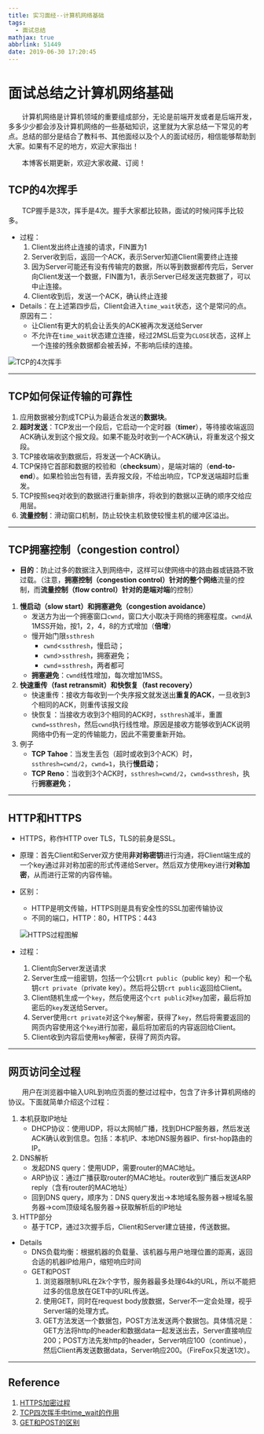 ```yaml
---
title: 实习面经--计算机网络基础
tags:
  - 面试总结
mathjax: true
abbrlink: 51449
date: 2019-06-30 17:20:45
---
```


# 面试总结之计算机网络基础

&emsp;&emsp;计算机网络是计算机领域的重要组成部分，无论是前端开发或者是后端开发，多多少少都会涉及计算机网络的一些基础知识，这里就为大家总结一下常见的考点。总结的部分是结合了教科书、其他面经以及个人的面试经历，相信能够帮助到大家。如果有不足的地方，欢迎大家指出！

&emsp;&emsp;本博客长期更新，欢迎大家收藏、订阅！

<!-- more -->

## TCP的4次挥手

&emsp;&emsp;TCP握手是3次，挥手是4次。握手大家都比较熟，面试的时候问挥手比较多。

+ 过程：
  1. Client发出终止连接的请求，FIN置为1
  2. Server收到后，返回一个ACK，表示Server知道Client需要终止连接
  3. 因为Server可能还有没有传输完的数据，所以等到数据都传完后，Server向Client发送一个数据，FIN置为1，表示Server已经发送完数据了，可以中止连接。
  4. Client收到后，发送一个ACK，确认终止连接
+ Details：在上述第四步后，Client会进入`time_wait`状态，这个是常问的点。原因有二：
  + 让Client有更大的机会让丢失的ACK被再次发送给Server
  + 不允许在`time_wait`状态建立连接，经过2MSL后变为`CLOSE`状态，这样上一个连接的残余数据都会被丢掉，不影响后续的连接。

![TCP的4次挥手](/images/tcp_shakehand.png)

---

## TCP如何保证传输的可靠性

1. 应用数据被分割成TCP认为最适合发送的**数据块**。
2. **超时发送**：TCP发出一个段后，它启动一个定时器（**timer**），等待接收端返回ACK确认发到这个报文段。如果不能及时收到一个ACK确认，将重发这个报文段。
3. TCP接收端收到数据后，将发送一个ACK确认。
4. TCP保持它首部和数据的校验和（**checksum**），是端对端的（**end-to-end**）。如果检验出包有错，丢弃报文段，不给出响应，TCP发送端超时后重发。
5. TCP按照seq对收到的数据进行重新排序，将收到的数据以正确的顺序交给应用层。
6. **流量控制**：滑动窗口机制，防止较快主机致使较慢主机的缓冲区溢出。

---

## TCP拥塞控制（congestion control）

+ **目的**：防止过多的数据注入到网络中，这样可以使网络中的路由器或链路不致过载。（注意，**拥塞控制（congestion control）**针对的**整个网络**流量的控制，而**流量控制（flow control）**针对的是**端对端**的控制）

1. **慢启动（slow start）**和**拥塞避免（congestion avoidance）**
   + 发送方为出一个拥塞窗口`cwnd`，窗口大小取决于网络的拥塞程度。`cwnd`从1MSS开始，按1，2，4，8的方式增加（**倍增**）
   + 慢开始门限`ssthresh`
     - `cwnd`$\lt$`ssthresh`，慢启动；
     - `cwnd`$\gt$`ssthresh`，拥塞避免；
     - `cwnd`=`ssthresh`，两者都可
   + **拥塞避免**：`cwnd`线性增加，每次增加1MSS。
2. **快速重传（fast retransmit）**和**快恢复（fast recovery）**
   + 快速重传：接收方每收到一个失序报文就发送出**重复的ACK**，一旦收到3个相同的ACK，则重传该报文段
   + 快恢复：当接收方收到3个相同的ACK时，`ssthresh`减半，重置`cwnd=ssthresh`，然后`cwnd`执行线性增。原因是接收方能够收到ACK说明网络中仍有一定的传输能力，因此不需要重新开始。
3. 例子
   + **TCP Tahoe**：当发生丢包（超时或收到3个ACK）时，`ssthresh=cwnd/2`，`cwnd=1`，执行**慢启动**；
   + **TCP Reno**：当收到3个ACK时，`ssthresh=cwnd/2`，`cwnd=ssthresh`，执行**拥塞避免**；

---

## HTTP和HTTPS

+ HTTPS，称作HTTP over TLS，TLS的前身是SSL。

+ 原理：首先Client和Server双方使用**非对称密钥**进行沟通，将Client端生成的一个key通过非对称加密的形式传递给Server。然后双方使用key进行**对称加密**，从而进行正常的内容传输。

+ 区别：

  + HTTP是明文传输，HTTPS则是具有安全性的SSL加密传输协议
  + 不同的端口，HTTP：80，HTTPS：443

  ![HTTPS过程图解](/images/https.png)

+ 过程：

  1. Client向Server发送请求
  2. Server生成一组密钥，包括一个公钥`crt public`（public key）和一个私钥`crt private`（private key）。然后将公钥`crt public`返回给Client。
  3. Client随机生成一个`key`，然后使用这个`crt public`对`key`加密，最后将加密后的`key`发送给Server。
  4. Server使用`crt private`对这个`key`解密，获得了`key`，然后将需要返回的网页内容使用这个`key`进行加密，最后将加密后的内容返回给Client。
  5. Client收到内容后使用`key`解密，获得了网页内容。

---

## 网页访问全过程

&emsp;&emsp;用户在浏览器中输入URL到响应页面的整过过程中，包含了许多计算机网络的协议。下面就简单介绍这个过程：

1. 本机获取IP地址
   + DHCP协议：使用UDP，将以太网帧广播，找到DHCP服务器，然后发送ACK确认收到信息。包括：本机IP、本地DNS服务器IP、first-hop路由的IP。
2. DNS解析
   + 发起DNS query：使用UDP，需要router的MAC地址。
   + ARP协议：通过广播获取router的MAC地址。router收到广播后发送ARP reply（含有router的MAC地址）
   + 回到DNS query，顺序为：DNS query发出$\rightarrow$本地域名服务器$\rightarrow$根域名服务器$\rightarrow$com顶级域名服务器$\rightarrow$获取解析后的IP地址
3. HTTP部分
   + 基于TCP，通过3次握手后，Client和Server建立链接，传送数据。

+ Details
  + DNS负载均衡：根据机器的负载量、该机器与用户地理位置的距离，返回合适的机器IP给用户，缩短响应时间
  + GET和POST
    1. 浏览器限制URL在2k个字节，服务器最多处理64k的URL，所以不能把过多的信息放在GET中的URL传送。
    2. 使用GET，同时在request body放数据，Server不一定会处理，视乎Server端的处理方式。
    3. GET方法发送一个数据包，POST方法发送两个数据包。具体情况是：GET方法将http的header和数据data一起发送出去，Server直接响应200；POST方法先发http的header，Server响应100（continue），然后Client再发送数据data，Server响应200。（FireFox只发送1次）。

---

## Reference

1. [HTTPS加密过程](<https://juejin.im/post/5a4f4884518825732b19a3ce>)
2. [TCP四次挥手中time_wait的作用](<https://blog.csdn.net/stpeace/article/details/75714797>)
3. [GET和POST的区别](<https://www.oschina.net/news/77354/http-get-post-different>)